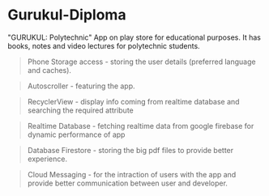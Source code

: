 # Gurukul-Diploma
"GURUKUL: Polytechnic" App on play store for educational purposes. It has books, notes and video lectures for polytechnic students.

> Phone Storage access - storing the user details (preferred language and caches).

> Autoscroller - featuring the app.


> RecyclerView - display info coming from realtime database and searching the required attribute


> Realtime Database - fetching realtime data from google firebase for dynamic performance of app


> Database Firestore - storing the big pdf files to provide better experience.


> Cloud Messaging - for the intraction of users with the app and provide better communication between user and developer.
